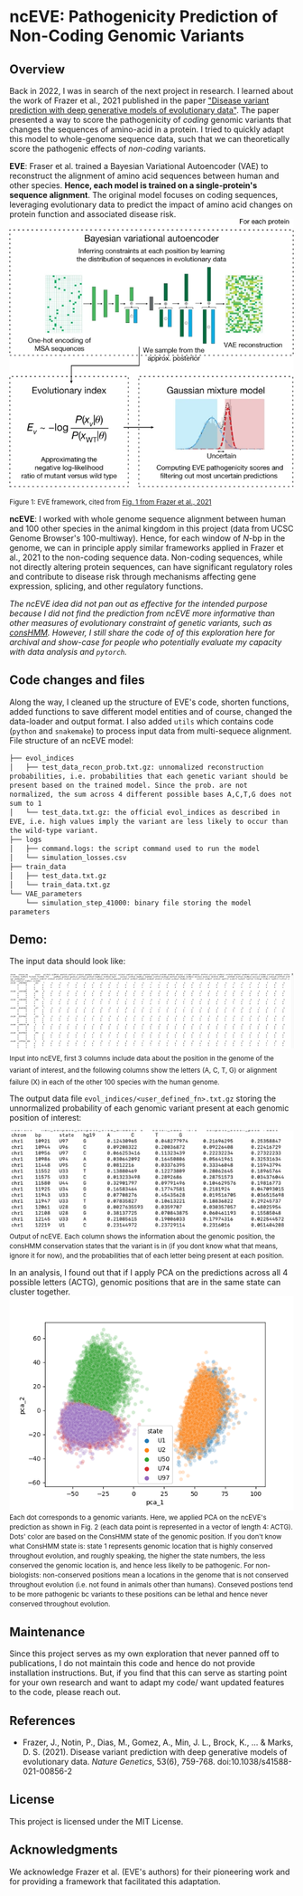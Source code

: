 
# ncEVE: Pathogenicity Prediction of Non-Coding Genomic Variants

## Overview

Back in 2022, I was in search of the next project in research. I learned about the work of Frazer et al., 2021 published in the paper ["Disease variant prediction with deep generative models of evolutionary data"](https://www.nature.com/articles/s41586-021-04043-8). The paper presented a way to score the pathogenicity of *coding* genomic variants that changes the sequences of amino-acid in a protein. I tried to quickly adapt this model to whole-genome sequence data, such that we can theoretically score the pathogenic effects of *non-coding* variants.


**EVE**: Fraser et al. trained a Bayesian Variational Autoencoder (VAE) to reconstruct the alignment of amino acid sequences between human and other species. **Hence, each model is trained on a single-protein's sequence alignment**. The original model focuses on coding sequences, leveraging evolutionary data to predict the impact of amino acid changes on protein function and associated disease risk.
![Figure 1: EVE framework, cited from Fig. 1 of Frazer et al., 2021](screenshots/EVE_fig1.png)

<small>Figure 1: EVE framework, cited from [Fig. 1 from Frazer et al., 2021](https://www.nature.com/articles/s41586-021-04043-8/figures/1)</small>

**ncEVE**: I worked with whole genome sequence alignment between human and 100 other species in the animal kingdom in this project (data from UCSC Genome Browser's 100-multiway). Hence, for each window of $N$-bp in the genome, we can in principle apply similar frameworks applied in Frazer et al., 2021 to the non-coding sequence data. Non-coding sequences, while not directly altering protein sequences, can have significant regulatory roles and contribute to disease risk through mechanisms affecting gene expression, splicing, and other regulatory functions.

*The ncEVE idea did not pan out as effective for the intended purpose because I did not find the prediction from ncEVE more informative than other measures of evolutionary constraint of genetic variants, such as [consHMM](https://www.nature.com/articles/s42003-019-0488-1). However, I still share the code of of this exploration here for archival and show-case for people who potentially evaluate my capacity with data analysis and ```pytorch```.*

## Code changes and files 
Along the way, I cleaned up the structure of EVE's code, shorten functions, added functions to save different model entities and of course, changed the data-loader and output format. I also added ```utils```  which contains code (```python``` and ```snakemake```) to process input data from multi-sequece alignment. File structure of an ncEVE model: 
```
├── evol_indices
│   ├── test_data_recon_prob.txt.gz: unnomalized reconstruction probabilities, i.e. probabilities that each genetic variant should be present based on the trained model. Since the prob. are not normalized, the sum across 4 different possible bases A,C,T,G does not sum to 1
│   └── test_data.txt.gz: the official evol_indices as described in EVE, i.e. high values imply the variant are less likely to occur than the wild-type variant.
├── logs
│   ├── command.logs: the script command used to run the model
│   └── simulation_losses.csv
├── train_data
│   ├── test_data.txt.gz
│   └── train_data.txt.gz
└── VAE_parameters
    └── simulation_step_41000: binary file storing the model parameters
```

## Demo:
The input data should look like: 

![Figure 2: Input into ncEVE](screenshots/input_ncEVE.png)
<sub>Input into ncEVE, first 3 columns include data about the position in the genome of the variant of interest, and the following columns show the letters (A, C, T, G) or alignment failure (X) in each of the other 100 species with the human genome. </sup>

The output data file ```evol_indices/<user_defined_fn>.txt.gz``` storing the unnormalized probability of each genomic variant present at each genomic position of interest: 

![Figure 3: Output of ncEVE](screenshots/ncEVE_evol_prob.png)
<small>Output of ncEVE. Each column shows the information about the genomic position, the consHMM conservation states that the variant is in (if you dont know what that means, ignore it for now), and the probabilities that of each letter being present at each position. </small>

In an analysis, I found out that if I apply PCA on the predictions across all 4 possible letters (ACTG), genomic positions that are in the same state can cluster together.
![Figure 4: PCA on ncEVE's predictions for a set of genomic positions (points)](screenshots/pca_simulation_test_data.png)
<small>Each dot corresponds to a genomic variants. Here, we applied PCA on the ncEVE's prediction as shown in Fig. 2 (each data point is represented in a vector of length 4: ACTG). Dots' color are based on the ConsHMM state of the genomic position. If you don't know what ConsHMM state is: state 1 represents genomic location that is highly conserved throughout evolution, and roughly speaking, the higher the state numbers, the less conserved the genomic location is, and hence less likelly to be pathogenic. For non-biologists: non-conserved positions mean a locations in the genome that is not conserved throughout evolution (i.e. not found in animals other than humans). Conseved postions tend to be more pathogenic bc variants to these positions can be lethal and hence never conserved throughout evolution.</small>


## Maintenance
Since this project serves as my own exploration that never panned off to publications, I do not maintain this code and hence do not provide installation instructions. But, if you find that this can serve as starting point for your own research and want to adapt my code/ want updated features to the code, please reach out. 

## References

- Frazer, J., Notin, P., Dias, M., Gomez, A., Min, J. L., Brock, K., ... & Marks, D. S. (2021). Disease variant prediction with deep generative models of evolutionary data. *Nature Genetics*, 53(6), 759-768. doi:10.1038/s41588-021-00856-2

## License

This project is licensed under the MIT License.

## Acknowledgments

We acknowledge Frazer et al. (EVE's authors) for their pioneering work and for providing a framework that facilitated this adaptation.
